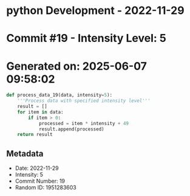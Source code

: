 ﻿# python Development - 2022-11-29
# Commit #19 - Intensity Level: 5
# Generated on: 2025-06-07 09:58:02
```python
def process_data_19(data, intensity=5):
    '''Process data with specified intensity level'''
    result = []
    for item in data:
        if item > 0:
            processed = item * intensity + 49
            result.append(processed)
    return result
```
## Metadata
- Date: 2022-11-29
- Intensity: 5
- Commit Number: 19
- Random ID: 1951283603

